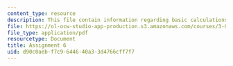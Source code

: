 ```yaml
---
content_type: resource
description: This file contain information regarding basic calculations of a solid.
file: https://ol-ocw-studio-app-production.s3.amazonaws.com/courses/3-021j-introduction-to-modeling-and-simulation-spring-2012/d90c0aebf7c9644640a33d4766cff7f7_MIT3_021JS12_HW6.pdf
file_type: application/pdf
resourcetype: Document
title: Assignment 6
uid: d90c0aeb-f7c9-6446-40a3-3d4766cff7f7
---
```

